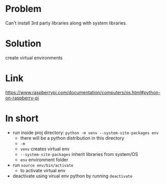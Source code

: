 # Problem
Can't install 3rd party libraries along with system libraries.

# Solution
create virtual environments

# Link
https://www.raspberrypi.com/documentation/computers/os.html#python-on-raspberry-pi

# In short
* run inside proj directory: `python -m venv --system-site-packages env`
    * there will be a python distribution in this directory
    * `-m`
    * `venv` creates virtual env
    * `--system-site-packages` inherit libraries from system/OS
    * `env` environment folder
* run `source env/bin/activate`
    * to activate virtual env
* deactivate using virual env python by running `deactivate`
